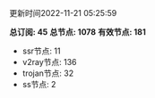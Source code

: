 更新时间2022-11-21 05:25:59

**总订阅: 45**
**总节点: 1078**
**有效节点: 181**
- ssr节点: 11
- v2ray节点: 136
- trojan节点: 32
- ss节点: 2

